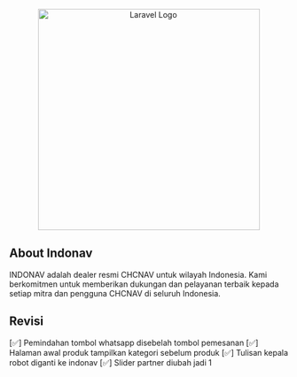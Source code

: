 <p align="center"><a href="https://laravel.com" target="_blank"><img src="https://raw.githubusercontent.com/laravel/art/master/logo-lockup/5%20SVG/2%20CMYK/1%20Full%20Color/laravel-logolockup-cmyk-red.svg" width="400" alt="Laravel Logo"></a></p>

## About Indonav

INDONAV adalah dealer resmi CHCNAV untuk wilayah Indonesia. Kami berkomitmen untuk memberikan dukungan dan pelayanan terbaik kepada setiap mitra dan pengguna CHCNAV di seluruh Indonesia.

## Revisi

[✅] Pemindahan tombol whatsapp disebelah tombol pemesanan
[✅] Halaman awal produk tampilkan kategori sebelum produk
[✅] Tulisan kepala robot diganti ke indonav
[✅] Slider partner diubah jadi 1
